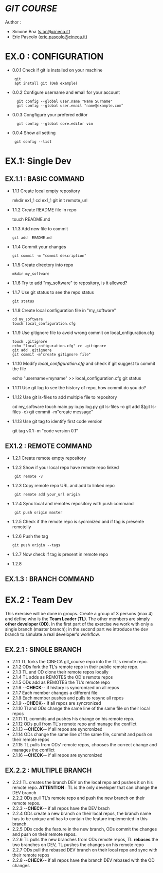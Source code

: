 ***GIT COURSE***
=============
Author : 
   - Simone Bna    (s.bn@cineca.it)
   - Eric Pascolo  (eric.pascolo@cineca.it)



**EX.0 : CONFIGURATION**
====================

 - 0.0.1 Check if git is installed on your machine

        git 
        apt install git (Deb example)
 - 0.0.2 Configure username and email for your account 
         
         git config --global user.name "Name Surname"
         git config --global user.email "name@example.com”

 - 0.0.3 Congfigure your prefered editor
         
         git config --global core.editor vim

 - 0.0.4 Show all setting

        git config --list 


**EX.1: Single Dev**
=========

EX.1.1 : BASIC COMMAND
-----------------------

 - 1.1.1 Create local empty repository 
      
      mkdir ex1_1
      cd ex1_1
      git init remote_url

 - 1.1.2 Create README file in repo

      touch README.md
  
 - 1.1.3 Add new file to commit
      
       git add  README.md

 - 1.1.4 Commit your changes
      
       git commit -m "commit description"

 - 1.1.5 Create directory into repo

       mkdir my_software

 - 1.1.6 Try to add "my_software" to repository, is it allowed?
 - 1.1.7 Use git status to see the repo status

       git status

 - 1.1.8 Create local configuration file in "my_software"

       cd my_software
       touch local_configuration.cfg

 - 1.1.9 Use gitignore file to avoid wrong commit on local_onfiguration.cfg

       touch .gitignore
       echo "local_onfiguration.cfg" >> .gitignore
       git add .gitignore
       git commit -m"create gitignore file"

 - 1.1.10 Modify *local_configuration.cfg* and check if git suggest to commit the file

      echo "username=myname" >> local_configuration.cfg
      git status

 - 1.1.11 Use git log to see the history of repo, how commit do you do?

 - 1.1.12 Use git ls-files to add multiple file to repository
      
      cd my_software
      touch main.py io.py log.py
      git ls-files -o
      git add $(git ls-files -o)
      git commit -m"create message"

 - 1.1.13 Use git tag to identify first code version
      
      git tag v0.1 -m "code version 0.1"

   <!--- - 1.1.14 inserire git diff --->

EX1.2 : REMOTE COMMAND
----------------------

- 1.2.1 Create remote empty repository
- 1.2.2 Show if your local repo have remote repo linked

       git remote -v

- 1.2.3 Copy remote repo URL and add to linked repo

       git remote add your_url origin

- 1.2.4 Sync local and remotes repository with push command

       git push origin master

- 1.2.5 Check if the remote repo is sycronized and if tag is presente remotelly

- 1.2.6 Push the tag

      git push origin --tags

- 1.2.7 Now check if tag is present in remote repo

- 1.2.8 




EX.1.3 : BRANCH COMMAND
-----------------------

      



**EX.2 : Team Dev**
=========

This exercise will be done in groups. Create a group of 3 persons (max 4) and define who is the **Team Leader (TL)**. The other members are simply **other developer (OD)**. 
In the first part of the exercise we work with only a single branch (master branch); in the second part we introduce the dev branch to simulate a real developer's workflow. 

EX.2.1 : SINGLE BRANCH
-----------------------

- 2.1.1 TL forks the CINECA git_course repo into the TL's remote repo.
- 2.1.2 ODs fork the TL's remote repo in their public remote repo.
- 2.1.3 TL and OD clone their remote repos locally
- 2.1.4 TL adds as REMOTES the OD's remote repos
- 2.1.5 ODs add as REMOTES the TL's remote repo
- 2.1.6 --**CHECK**--  if history is syncronized on all repos
- 2.1.7 Each member changes a different file
- 2.1.8 Each member pushes and pulls to resync all repos
- 2.1.9 --**CHECK**-- if all repos are syncronized
- 2.1.10 Tl and ODs change the same line of the same file on their local repos
- 2.1.11 TL commits and pushes his change on his remote repo.
- 2.1.12 ODs pull from TL's remote repo and manage the conflict
- 2.1.13 --**CHECK**-- if all repos are syncronized
- 2.1.14 ODs change the same line of the same file, commit and push on their remote repos
- 2.1.15 TL pulls from ODs' remote repos, chooses the correct change and manages the conflict
- 2.1.16 --**CHECK**-- if all repos are syncronized


EX.2.2 : MULTIPLE BRANCH
-------------------------

 - 2.2.1 TL creates the branch DEV on the local repo and pushes it on his remote repo. 
   **ATTENTION** : TL is the only developer that can change the DEV branch
 - 2.2.2 ODs pull TL's remote repo and push the new branch on their remote repos.
 - 2.2.3 --**CHECK**-- if all repos have the DEV brach
 - 2.2.4 ODs create a new branch on their local repos, the branch name has to be unique and has to contain the feature implemented in this branch.
 - 2.2.5 ODs code the feature in the new branch, ODs commit the changes and push on their remote repos.
 - 2.2.6 TL pulls the new branches from ODs remote repos, TL **rebases** the two branches on DEV, TL pushes the changes on his remote repo
 - 2.2.7 ODs pull the rebased DEV branch on their local repo and sync with their remote repos
 - 2.2.8 --**CHECK**-- if all repos have the branch DEV rebased with the OD changes

